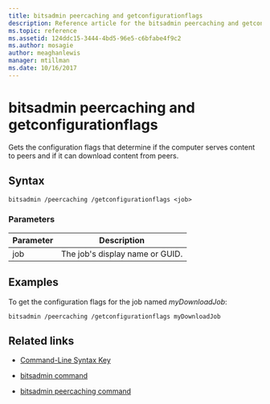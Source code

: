 ```yaml
---
title: bitsadmin peercaching and getconfigurationflags
description: Reference article for the bitsadmin peercaching and getconfigurationflags command, which gets the configuration flags that determine if the computer serves content to peers and if it can download content from peers.
ms.topic: reference
ms.assetid: 124ddc15-3444-4bd5-96e5-c6bfabe4f9c2
ms.author: mosagie
author: meaghanlewis
manager: mtillman
ms.date: 10/16/2017
---
```


# bitsadmin peercaching and getconfigurationflags

Gets the configuration flags that determine if the computer serves content to peers and if it can download content from peers.

## Syntax

```
bitsadmin /peercaching /getconfigurationflags <job>
```

### Parameters

| Parameter | Description |
| -------------- | -------------- |
| job | The job's display name or GUID. |

## Examples

To get the configuration flags for the job named *myDownloadJob*:

```
bitsadmin /peercaching /getconfigurationflags myDownloadJob
```

## Related links

- [Command-Line Syntax Key](command-line-syntax-key.md)

- [bitsadmin command](bitsadmin.md)

- [bitsadmin peercaching command](bitsadmin-peercaching.md)
